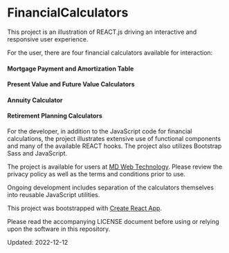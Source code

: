 # FinancialCalculators

This project is an illustration of REACT.js driving an interactive and responsive user experience.

For the user, there are four financial calculators available for interaction:

#### Mortgage Payment and Amortization Table

#### Present Value and Future Value Calculators

#### Annuity Calculator

#### Retirement Planning Calculators

For the developer, in addition to the JavaScript code for financial calculations, the project illustrates extensive use of functional components and many of the available REACT hooks. The project also utilizes Bootstrap Sass and JavaScript.

The project is available for users at [MD Web Technology](https://money.mdbytes.us). Please review the privacy policy as well as the terms and conditions prior to use.

Ongoing development includes separation of the calculators themselves into reusable JavaScript utilities.

This project was bootstrapped with [Create React App](https://github.com/facebook/create-react-app).

Please read the accompanying LICENSE document before using or relying upon the software in this repository.

Updated: 2022-12-12
